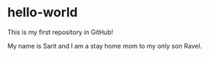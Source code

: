 # hello-world
This is my first repository in GitHub!

My name is Sarit and I am a stay home mom to my only son Ravel.

